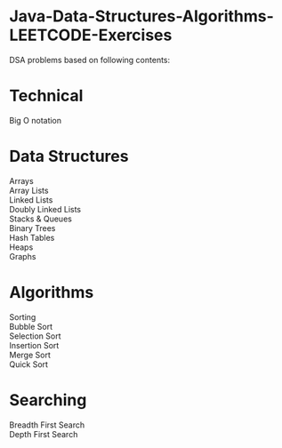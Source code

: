 # Java-Data-Structures-Algorithms-LEETCODE-Exercises
DSA problems based on following contents:

# Technical
Big O notation

# Data Structures
Arrays  
Array Lists  
Linked Lists  
Doubly Linked Lists  
Stacks & Queues  
Binary Trees  
Hash Tables  
Heaps  
Graphs  

# Algorithms
Sorting  
Bubble Sort  
Selection Sort  
Insertion Sort  
Merge Sort  
Quick Sort

# Searching
Breadth First Search  
Depth First Search
